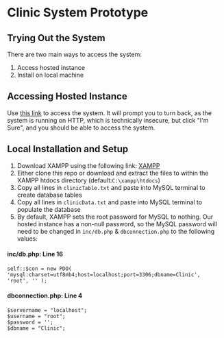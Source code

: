# Clinic System Prototype

## Trying Out the System
There are two main ways to access the system:
1. Access hosted instance
2. Install on local machine

## Accessing Hosted Instance
Use [this link](http://falitsehgal.com) to access the system. It will prompt you to turn back, as the system is running on HTTP, which is technically insecure, but click "I'm Sure", and you should be able to access the system. 

## Local Installation and Setup 
1. Download XAMPP using the following link: [XAMPP](https://www.apachefriends.org/download.html)
2. Either clone this repo or download and extract the files to within the XAMPP htdocs directory (default:`C:\xampp\htdocs`) 
3. Copy all lines in `clinicTable.txt` and paste into MySQL terminal to create database tables 
4. Copy all lines in `clinicData.txt` and paste into MySQL terminal to populate the database 
5. By default, XAMPP sets the root password for MySQL to nothing. Our hosted instance has a non-null password, so the MySQL password will need to be changed in `inc/db.php` & `dbconnection.php` to the following values:
#### inc/db.php: Line 16
```
self::$con = new PDO( 'mysql:charset=utf8mb4;host=localhost;port=3306;dbname=Clinic', 'root', '' );
```

#### dbconnection.php: Line 4
```
$servername = "localhost";
$username = "root";
$password = '';
$dbname = "Clinic";
```
